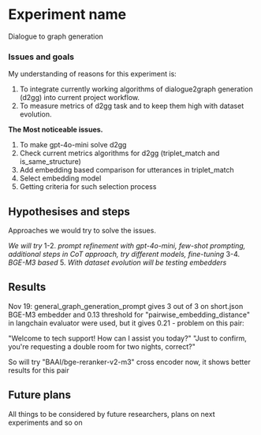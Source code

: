 # Experiment name
Dialogue to graph generation

### Issues and goals
My understanding of reasons for this experiment is:
1. To integrate currently working algorithms of dialogue2graph generation (d2gg) into current project workflow.
2. To measure metrics of d2gg task and to keep them high with dataset evolution.

**The Most noticeable issues.**
1. To make gpt-4o-mini solve d2gg
2. Check current metrics algorithms for d2gg (triplet_match and is_same_structure)
3. Add embedding based comparison for utterances in triplet_match
4. Select embedding model
5. Getting criteria for such selection process

## Hypothesises and steps

Approaches we would try to solve the issues.

*We will try*
1-2. *prompt refinement with gpt-4o-mini, few-shot prompting, additional steps in CoT approach, try different models, fine-tuning*
3-4. *BGE-M3 based*
5. *With dataset evolution will be testing embedders*

## Results
Nov 19: general_graph_generation_prompt gives 3 out of 3 on short.json
BGE-M3 embedder and 0.13 threshold for "pairwise_embedding_distance" in langchain evaluator were used, but it gives 0.21 - problem on this pair:

"Welcome to tech support! How can I assist you today?"
"Just to confirm, you're requesting a double room for two nights, correct?"

So will try "BAAI/bge-reranker-v2-m3" cross encoder now, it shows better results for this pair

## Future plans
All things to be considered by future researchers, plans on next experiments and so on
